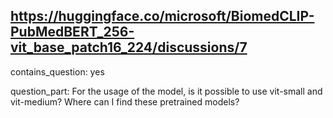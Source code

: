 ## https://huggingface.co/microsoft/BiomedCLIP-PubMedBERT_256-vit_base_patch16_224/discussions/7

contains_question: yes

question_part: For the usage of the model, is it possible to use vit-small and vit-medium? Where can I find these pretrained models?
